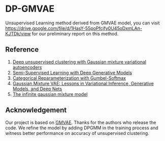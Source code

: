 # DP-GMVAE
Unsupervised Learning method derived from GMVAE model, you can visit https://drive.google.com/file/d/1HasY-55poPfcjfy0U45oDxmLAn-KJTDk/view for our preliminary report on this method. 

## Reference
1. [Deep unsupervised clustering with Gaussian mixture variational autoencoders](https://arxiv.org/abs/1611.02648)
2. [Semi-Supervised Learning with Deep Generative Models](https://arxiv.org/abs/1406.5298)
3. [Categorical Reparameterization with Gumbel-Softmax](https://arxiv.org/pdf/1611.01144.pdf)
4. [Gaussian Mixture VAE: Lessons in Variational Inference, Generative Models, and Deep Nets](http://ruishu.io/2016/12/25/gmvae/)
5. [The infinite gaussian mixture model](https://groups.seas.harvard.edu/courses/cs281/papers/rasmussen-1999a.pdf)


## Acknowledgement
Our project is based on [GMVAE](https://github.com/jariasf/GMVAE/tree/master/pytorch). Thanks for the authors who release the code. We refine the model by adding DPGMM in the training process and witness better performance on accuracy of unsupervised clustering.
